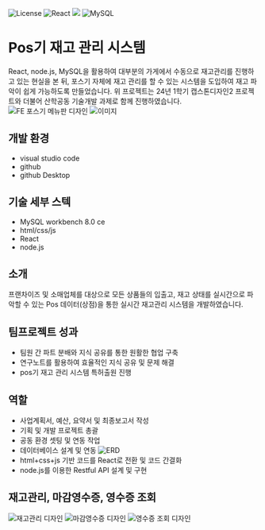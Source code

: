 ![License](https://img.shields.io/badge/license-MIT-blue.svg)
![React](https://img.shields.io/badge/React-20232A?style=for-the-badge&logo=react&logoColor=61DAFB)
<img src="https://img.shields.io/badge/node.js-339933?style=for-the-badge&logo=Node.js&logoColor=white">
![MySQL](https://img.shields.io/badge/MySQL-00000F?style=for-the-badge&logo=mysql&logoColor=white)

# Pos기 재고 관리 시스템 
React, node.js, MySQL을 활용하여 대부분의 가게에서 수동으로 재고관리를 진행하고 있는 현실을 본 뒤, 포스기 자체에 재고 관리를 할 수 있는 시스템을 도입하여 재고 파악이 쉽게 가능하도록 만들었습니다. 위 프로젝트는 24년 1학기 캡스톤디자인2 프로젝트와 더불어 산학공동 기술개발 과제로 함께 진행하였습니다. 
![FE 포스기 메뉴판 디자인 ](https://github.com/user-attachments/assets/18608328-b602-4271-9e98-2f59b5952ea7)
![이미지](https://github.com/user-attachments/assets/9f4684a4-20db-4ae7-9982-a17c742400d9)

## 개발 환경 
- visual studio code
- github
- github Desktop

## 기술 세부 스텍
- MySQL workbench 8.0 ce
- html/css/js
- React
- node.js

## 소개 
프랜차이즈 및 소매업체를 대상으로 모든 상품들의 입출고, 재고 상태를 실시간으로 파악할 수 있는 
Pos 데이터(상점)을 통한 실시간 재고관리 시스템을 개발하였습니다. 


## 팀프로젝트 성과
- 팀원 간 파트 분배와 지식 공유를 통한 원활한 협업 구축
- 연구노트를 활용하여 효율적인 지식 공유 및 문제 해결
- pos기 재고 관리 시스템 특허출원 진행



## 역할 
-  사업계획서, 예산, 요약서 및 최종보고서 작성
-  기획 및 개발 프로젝트 총괄
-  공동 환경 셋팅 및 연동 작업 
- 데이터베이스 설계 및 연동
![ERD](https://github.com/user-attachments/assets/bd4fbaae-b2d8-499c-bc63-60069418dd08)
- html+css+js 기반 코드를 React로 전환 및 코드 간결화
- node.js를 이용한 Restful API 설계 및 구현

## 재고관리, 마감영수증, 영수증 조회 
![재고관리 디자인](https://github.com/user-attachments/assets/e8b04699-3370-42ec-a4d5-c2d74aa4f243)
![마감영수증 디자인 ](https://github.com/user-attachments/assets/11326390-0cc1-42f6-a19c-2774bc8bdca8)
![영수증 조회 디자인](https://github.com/user-attachments/assets/1e690ce1-0b2e-427e-87da-3969a2713a06)


